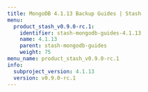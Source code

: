```yaml
---
title: MongoDB 4.1.13 Backup Guides | Stash
menu:
  product_stash_v0.9.0-rc.1:
    identifier: stash-mongodb-guides-4.1.13
    name: 4.1.13
    parent: stash-mongodb-guides
    weight: 75
menu_name: product_stash_v0.9.0-rc.1
info:
  subproject_version: 4.1.13
  version: v0.9.0-rc.1
---
```


